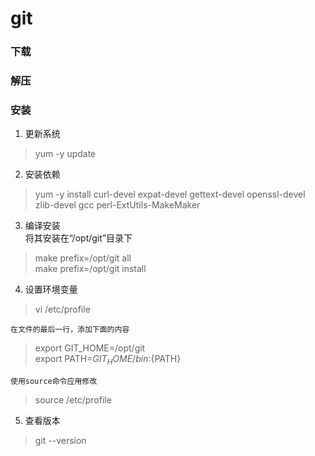 # git 

### 下载

### 解压

### 安装
1. 更新系统
>yum -y update

2. 安装依赖
>yum -y install curl-devel expat-devel gettext-devel openssl-devel zlib-devel gcc perl-ExtUtils-MakeMaker

3. 编译安装		
将其安装在“/opt/git”目录下
>make prefix=/opt/git all	
make prefix=/opt/git install

4. 设置环境变量
>vi /etc/profile

	在文件的最后一行，添加下面的内容
>export GIT_HOME=/opt/git	
export PATH=${GIT_HOME}/bin:${PATH}

	使用source命令应用修改	
>source /etc/profile

5. 查看版本
>git --version
